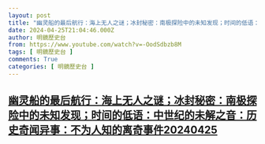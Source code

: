 ```yaml
---
layout: post
title: "幽灵船的最后航行：海上无人之谜；冰封秘密：南极探险中的未知发现；时间的低语：中世纪的未解之音：历史奇闻异事：不为人知的离奇事件20240425"
date: 2024-04-25T21:04:46.000Z
author: 明鏡歷史台
from: https://www.youtube.com/watch?v=-OodSdbzb8M
tags: [ 明鏡歷史台 ]
comments: True
categories: [ 明鏡歷史台 ]
---
```

<!--1714079086000-->
[幽灵船的最后航行：海上无人之谜；冰封秘密：南极探险中的未知发现；时间的低语：中世纪的未解之音：历史奇闻异事：不为人知的离奇事件20240425](https://www.youtube.com/watch?v=-OodSdbzb8M)
------

<div>

</div>
